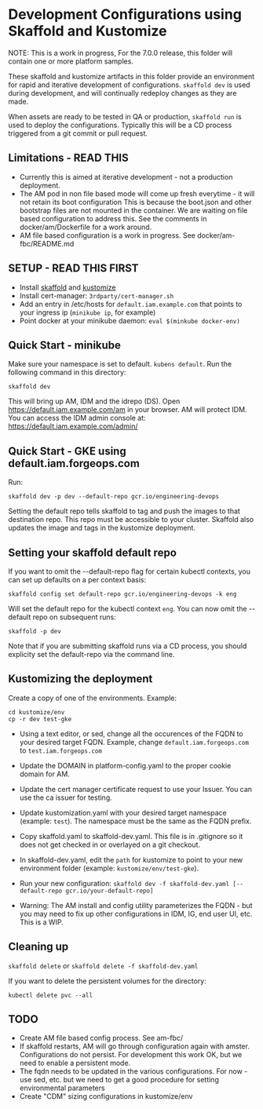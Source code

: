 # Development Configurations using Skaffold and Kustomize

NOTE: This is a work in progress, For the 7.0.0 release, this folder will contain one or more platform samples.

These skaffold and kustomize artifacts in this folder provide an environment for
rapid and iterative development of configurations.  `skaffold dev` is used during development,
and will continually redeploy changes as they are made.

When assets are ready to be tested in QA or production, `skaffold run` is used to deploy the configurations.
Typically this will be a CD process triggered from a git commit or pull request.

## Limitations - READ THIS

* Currently this is aimed at iterative development - not a production deployment.
* The AM pod in non file based mode will come up fresh everytime - it will not retain its boot configuration
    This is because the boot.json and other bootstrap files are not mounted in the container. We are waiting on file based
    configuration to address this. See the comments in docker/am/Dockerfile for a work around.
* AM file based configuration is a work in progress. See docker/am-fbc/README.md
  

## SETUP - READ THIS FIRST

* Install [skaffold](https://skaffold-latest.firebaseapp.com/) and [kustomize](https://kustomize.io/)
* Install cert-manager:  `3rdparty/cert-manager.sh`
* Add an entry in /etc/hosts for `default.iam.example.com` that points to your ingress ip (`minikube ip`, for example)
* Point docker at your minikube daemon: `eval $(minkube docker-env)`

## Quick Start - minikube

Make sure your namespace is set to default. `kubens default`. Run the following command in this directory:

`skaffold dev`

This will bring up AM, IDM and the idrepo (DS). Open https://default.iam.example.com/am in your browser. AM will
protect IDM. You can access the IDM admin console at: https://default.iam.example.com/admin/ 

## Quick Start - GKE using default.iam.forgeops.com

Run:

`skaffold dev -p dev --default-repo gcr.io/engineering-devops`

Setting the default repo tells skaffold to tag and push the images to that destination repo. This
repo must be accessible to your cluster. Skaffold
 also updates the image and tags in the kustomize deployment.

## Setting your skaffold default repo

If you want to omit the --default-repo flag for certain kubectl contexts, you can set up defaults on a per context basis:

`skaffold config set default-repo gcr.io/engineering-devops -k eng`

Will set the default repo for the kubectl context `eng`. You can now omit the --default repo on subsequent runs:

`skaffold -p dev`

Note that if you are submitting skaffold runs via a CD process, you should explicity set the default-repo via the command line.

## Kustomizing the deployment

Create a copy of one of the environments. Example:

```
cd kustomize/env
cp -r dev test-gke
```

* Using a text editor, or sed, change all the occurences of the FQDN to your desired target FQDN.
  Example, change `default.iam.forgeops.com` to `test.iam.forgeops.com`
* Update the DOMAIN in platform-config.yaml to the proper cookie domain for AM.
* Update the cert manager certificate request to use your Issuer. You can use the ca issuer for testing.
* Update kustomization.yaml with your desired target namespace (example: `test`). The namespace must be the same as the FQDN prefix.
* Copy skaffold.yaml to skaffold-dev.yaml. This file is in .gitignore so it does not get checked in or overlayed on a git checkout.
* In skaffold-dev.yaml, edit the `path` for kustomize to point to your new environment folder (example: `kustomize/env/test-gke`).
* Run your new configuration:  `skaffold dev -f skaffold-dev.yaml [--default-repo gcr.io/your-default-repo]`

* Warning: The AM install and config utility parameterizes the FQDN - but you may need to fix up other configurations in
IDM, IG, end user UI, etc. This is a WIP.



## Cleaning up

`skaffold delete` or `skaffold delete -f skaffold-dev.yaml`

If you want to delete the persistent volumes for the directory:

`kubectl delete pvc --all`


## TODO

* Create AM file based config process. See am-fbc/
* If skaffold restarts, AM will go through configuration again with amster. Configurations do not persist. For development 
   this work OK, but we need to enable a persistent mode. 
* The fqdn needs to be updated in the various configurations. For now - use sed, etc. but we need to get a good procedure for
   setting environmental parameters
* Create "CDM" sizing configurations in kustomize/env

